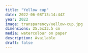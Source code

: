 ```yaml
---
title: "Yellow cup"
date: 2022-06-08T13:14:44Z
year: 2022
image: transparency/yellow-cup.jpg
dimensions: 25.5x33.5 cm
media: watercolour on paper
description: Available
draft: false
---
```


